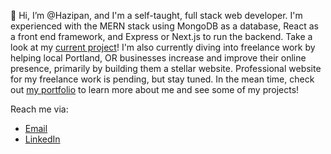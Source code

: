 👋 Hi, I’m @Hazipan, and I'm a self-taught, full stack web developer. I'm experienced with the MERN stack using MongoDB as a database, React as a front end framework, and Express or Next.js to run the backend. Take a look at my [current project](https://gihub.com/Hazipan/recipe-box)! I'm also currently diving into freelance work by helping local Portland, OR businesses increase and improve their online presence, primarily by building them a stellar website. Professional website for my freelance work is pending, but stay tuned. In the mean time, check out [my portfolio](https://personal-website-omega-drab.vercel.app/) to learn more about me and see some of my projects!

Reach me via:

- [Email](rutherfordaaron1@gmail.com)
- [LinkedIn](https://www.linkedin.com/in/aaron-rutherford-67aaa917a/)
